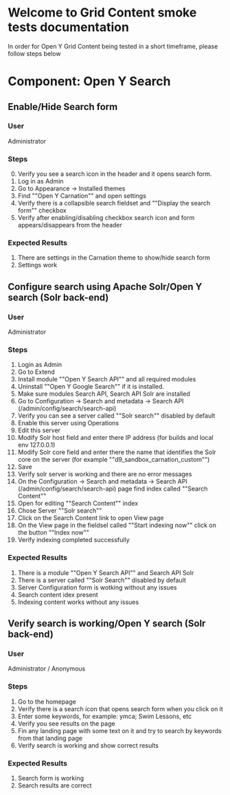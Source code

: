 # Welcome to Grid Content smoke tests documentation

In order for Open Y Grid Content being tested in a short timeframe, please follow steps below

# Component: Open Y Search								

## Enable/Hide Search form

### User

Administrator

### Steps

0. Verify you see a search icon in the header and it opens search form. 
1. Log in as Admin 
2. Go to Appearance -> Installed themes 
3. Find ""Open Y Carnation"" and open settings 
4. Verify there is a collapsible search fieldset and ""Display the search form"" checkbox
5. Verify after enabling/disabling checkbox search icon and form appears/disappears from the header

### Expected Results

1. There are settings in the Carnation theme to show/hide search form 
2. Settings work

## Configure search using Apache Solr/Open Y search (Solr back-end)

### User

Administrator

### Steps

1. Login as Admin
2. Go to Extend
3. Install module ""Open Y Search API"" and all required modules
4. Uninstall ""Open Y Google Search"" if it is installed.
5. Make sure modules Search API, Search API Solr are installed
6. Go to Configuration -> Search and metadata -> Search API (/admin/config/search/search-api)
7. Verify you can see a server called ""Solr search"" disabled by default
8. Enable this server using Operations
9. Edit this server 
10. Modify Solr host field and enter there IP address (for builds and local env 127.0.0.1)
11. Modify Solr core field and enter there the name that identifies the Solr core on the server (for example ""d9_sandbox_carnation_custom"")
12. Save
13. Verify solr server is working and there are no error messages
14. On the Configuration -> Search and metadata -> Search API (/admin/config/search/search-api) page find index called ""Search Content""
15. Open for editing ""Search Content"" index 
16. Chose Server ""Solr search""
17. Click on the Search Content link to open View page
18. On the View page in the fieldsel called ""Start indexing now"" click on the button ""Index now""
19. Verify indexing completed successfully 

### Expected Results

1. There is a module ""Open Y Search API"" and Search API Solr
2. There is a server called ""Solr Search"" disabled by default 
3. Server Configuration form is wotking without any issues 
4. Search content idex present 
5. Indexing content works without any issues

## Verify search is working/Open Y search (Solr back-end)

### User

Administrator / Anonymous

### Steps

1. Go to the homepage 
2. Verify there is a search icon that opens search form when you click on it 
3. Enter some keywords,  for example: ymca; Swim Lessons, etc
4. Verify you see results on the page 
5. Fin any landing page with some text on it and try to search by keywords from that landing page 
6. Verify search is working and show correct results

### Expected Results

1. Search form is working 
2. Search results are correct
